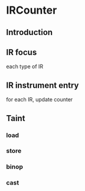 # IRCounter


## Introduction



## IR focus

each type of IR


## IR instrument entry 

for each IR, update counter


## Taint

### load

### store

### binop

### cast